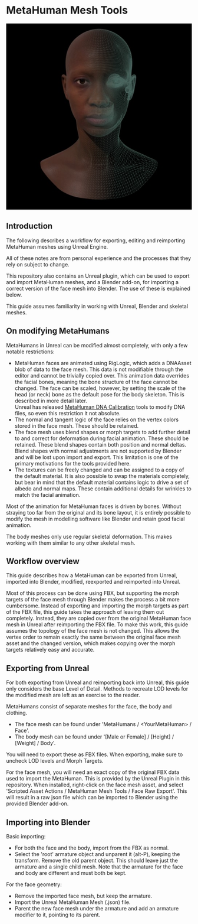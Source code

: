 # MetaHuman Mesh Tools

![](/MetaHumanMeshToolsIcon512.jpg)

## Introduction

The following describes a workflow for exporting, editing and reimporting MetaHuman meshes using Unreal Engine.

All of these notes are from personal experience and the processes that they rely on subject to change.

This repository also contains an Unreal plugin, which can be used to export and import MetaHuman meshes, and a Blender add-on, for importing a correct version of the face mesh into Blender. The use of these is explained below.

This guide assumes familiarity in working with Unreal, Blender and skeletal meshes.

## On modifying MetaHumans

MetaHumans in Unreal can be modified almost completely, with only a few notable restrictions:
- MetaHuman faces are animated using RigLogic, which adds a DNAAsset blob of data to the face mesh. This data is not modifiable through the editor and cannot be trivially copied over. This animation data overrides the facial bones, meaning the bone structure of the face cannot be changed. The face can be scaled, however, by setting the scale of the head (or neck) bone as the default pose for the body skeleton. This is described in more detail later.  
Unreal has released [MetaHuman DNA Calibration](https://github.com/EpicGames/MetaHuman-DNA-Calibration) tools to modify DNA files, so even this restriction it not absolute.
- The normal and tangent logic of the face relies on the vertex colors stored in the face mesh. These should be retained.
- The face mesh uses blend shapes or morph targets to add further detail to and correct for deformation during facial animation. These should be retained. These blend shapes contain both position and normal deltas. Blend shapes with normal adjustments are not supported by Blender and will be lost upon import and export. This limitation is one of the primary motivations for the tools provided here.
- The textures can be freely changed and can be assigned to a copy of the default material. It is also possible to swap the materials completely, but bear in mind that the default material contains logic to drive a set of albedo and normal maps. These contain additional details for wrinkles to match the facial animation.

Most of the animation for MetaHuman faces is driven by bones. Without straying too far from the original and its bone layout, it is entirely possible to modify the mesh in modelling software like Blender and retain good facial animation.

The body meshes only use regular skeletal deformation. This makes working with them similar to any other skeletal mesh.

## Workflow overview

This guide describes how a MetaHuman can be exported from Unreal, imported into Blender, modified, reexported and reimported into Unreal.

Most of this process can be done using FBX, but supporting the morph targets of the face mesh through Blender makes the process a bit more cumbersome. Instead of exporting and importing the morph targets as part of the FBX file, this guide takes the approach of leaving them out completely. Instead, they are copied over from the original MetaHuman face mesh in Unreal after reimporting the FBX file. To make this work, this guide assumes the topology of the face mesh is not changed. This allows the vertex order to remain exactly the same between the original face mesh asset and the changed version, which makes copying over the morph targets relatively easy and accurate.

## Exporting from Unreal

For both exporting from Unreal and reimporting back into Unreal, this guide only considers the base Level of Detail. Methods to recreate LOD levels for the modified mesh are left as an exercise to the reader.

MetaHumans consist of separate meshes for the face, the body and clothing.
- The face mesh can be found under 'MetaHumans / \<YourMetaHuman\> / Face'.
- The body mesh can be found under '\[Male or Female\] / \[Height\] / \[Weight\] / Body'.

You will need to export these as FBX files. When exporting, make sure to uncheck LOD levels and Morph Targets.

For the face mesh, you will need an exact copy of the original FBX data used to import the MetaHuman. This is provided by the Unreal Plugin in this repository. When installed, right-click on the face mesh asset, and select 'Scripted Asset Actions / MetaHuman Mesh Tools / Face Raw Export'. This will result in a raw json file which can be imported to Blender using the provided Blender add-on.

## Importing into Blender

Basic importing:

- For both the face and the body, import from the FBX as normal.
- Select the 'root' armature object and unparent it (alt-P), keeping the transform. Remove the old parent object. This should leave just the armature and a single child mesh. Note that the armature for the face and body are different and must both be kept.

For the face geometry:

- Remove the imported face mesh, but keep the armature.
- Import the Unreal MetaHuman Mesh (.json) file.
- Parent the new face mesh under the armature and add an armature modifier to it, pointing to its parent.